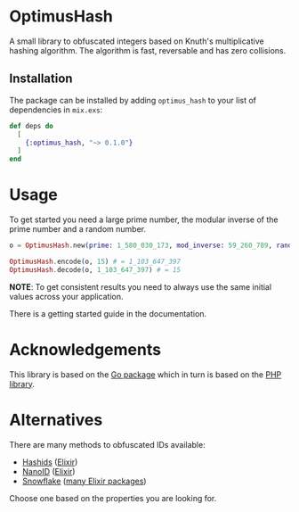 # OptimusHash

A small library to obfuscated integers based on Knuth's multiplicative hashing algorithm. The algorithm is fast, reversable and has zero collisions.

## Installation

The package can be installed by adding `optimus_hash` to your list of dependencies in `mix.exs`:

```elixir
def deps do
  [
    {:optimus_hash, "~> 0.1.0"}
  ]
end
```

# Usage

To get started you need a large prime number, the modular inverse of the prime number and a random number.

```elixir
o = OptimusHash.new(prime: 1_580_030_173, mod_inverse: 59_260_789, random: 1_163_945_558)

OptimusHash.encode(o, 15) # = 1_103_647_397
OptimusHash.decode(o, 1_103_647_397) # = 15
```

**NOTE**: To get consistent results you need to always use the same initial values across your application.

There is a getting started guide in the documentation.

# Acknowledgements

This library is based on the [Go package](https://github.com/pjebs/optimus-go) which in turn is based on the [PHP library](https://github.com/jenssegers/optimus).

# Alternatives

There are many methods to obfuscated IDs available:

* [Hashids](https://hashids.org/) ([Elixir](https://github.com/alco/hashids-elixir))
* [NanoID](https://github.com/ai/nanoid) ([Elixir](https://github.com/railsmechanic/nanoid))
* [Snowflake](https://developer.twitter.com/en/docs/basics/twitter-ids.html) ([many Elixir packages](https://hex.pm/packages?search=snowflake&sort=recent_downloads))

Choose one based on the properties you are looking for.

